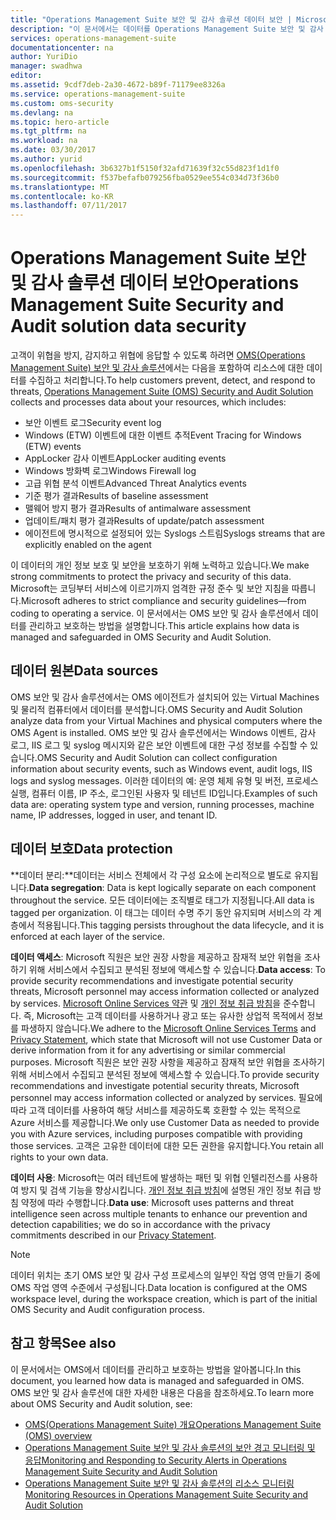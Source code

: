 ```yaml
---
title: "Operations Management Suite 보안 및 감사 솔루션 데이터 보안 | Microsoft Docs"
description: "이 문서에서는 데이터를 Operations Management Suite 보안 및 감사 솔루션에서 데이터를 관리하고 보호하는 방법을 설명합니다."
services: operations-management-suite
documentationcenter: na
author: YuriDio
manager: swadhwa
editor: 
ms.assetid: 9cdf7deb-2a30-4672-b89f-71179ee8326a
ms.service: operations-management-suite
ms.custom: oms-security
ms.devlang: na
ms.topic: hero-article
ms.tgt_pltfrm: na
ms.workload: na
ms.date: 03/30/2017
ms.author: yurid
ms.openlocfilehash: 3b6327b1f5150f32afd71639f32c55d823f1d1f0
ms.sourcegitcommit: f537befafb079256fba0529ee554c034d73f36b0
ms.translationtype: MT
ms.contentlocale: ko-KR
ms.lasthandoff: 07/11/2017
---
```

# <a name="operations-management-suite-security-and-audit-solution-data-security"></a><span data-ttu-id="7b303-103">Operations Management Suite 보안 및 감사 솔루션 데이터 보안</span><span class="sxs-lookup"><span data-stu-id="7b303-103">Operations Management Suite Security and Audit solution data security</span></span>
<span data-ttu-id="7b303-104">고객이 위협을 방지, 감지하고 위협에 응답할 수 있도록 하려면 [OMS(Operations Management Suite) 보안 및 감사 솔루션](operations-management-suite-overview.md)에서는 다음을 포함하여 리소스에 대한 데이터를 수집하고 처리합니다.</span><span class="sxs-lookup"><span data-stu-id="7b303-104">To help customers prevent, detect, and respond to threats, [Operations Management Suite  (OMS) Security and Audit Solution](operations-management-suite-overview.md) collects and processes data about your resources, which includes:</span></span>

* <span data-ttu-id="7b303-105">보안 이벤트 로그</span><span class="sxs-lookup"><span data-stu-id="7b303-105">Security event log</span></span>
* <span data-ttu-id="7b303-106">Windows (ETW) 이벤트에 대한 이벤트 추적</span><span class="sxs-lookup"><span data-stu-id="7b303-106">Event Tracing for Windows (ETW) events</span></span>
* <span data-ttu-id="7b303-107">AppLocker 감사 이벤트</span><span class="sxs-lookup"><span data-stu-id="7b303-107">AppLocker auditing events</span></span>
* <span data-ttu-id="7b303-108">Windows 방화벽 로그</span><span class="sxs-lookup"><span data-stu-id="7b303-108">Windows Firewall log</span></span>
* <span data-ttu-id="7b303-109">고급 위협 분석 이벤트</span><span class="sxs-lookup"><span data-stu-id="7b303-109">Advanced Threat Analytics events</span></span>
* <span data-ttu-id="7b303-110">기준 평가 결과</span><span class="sxs-lookup"><span data-stu-id="7b303-110">Results of baseline assessment</span></span>
* <span data-ttu-id="7b303-111">맬웨어 방지 평가 결과</span><span class="sxs-lookup"><span data-stu-id="7b303-111">Results of antimalware assessment</span></span>
* <span data-ttu-id="7b303-112">업데이트/패치 평가 결과</span><span class="sxs-lookup"><span data-stu-id="7b303-112">Results of update/patch assessment</span></span>
* <span data-ttu-id="7b303-113">에이전트에 명시적으로 설정되어 있는 Syslogs 스트림</span><span class="sxs-lookup"><span data-stu-id="7b303-113">Syslogs streams that are explicitly enabled on the agent</span></span>

<span data-ttu-id="7b303-114">이 데이터의 개인 정보 보호 및 보안을 보호하기 위해 노력하고 있습니다.</span><span class="sxs-lookup"><span data-stu-id="7b303-114">We make strong commitments to protect the privacy and security of this data.</span></span> <span data-ttu-id="7b303-115">Microsoft는 코딩부터 서비스에 이르기까지 엄격한 규정 준수 및 보안 지침을 따릅니다.</span><span class="sxs-lookup"><span data-stu-id="7b303-115">Microsoft adheres to strict compliance and security guidelines—from coding to operating a service.</span></span>
<span data-ttu-id="7b303-116">이 문서에서는 OMS 보안 및 감사 솔루션에서 데이터를 관리하고 보호하는 방법을 설명합니다.</span><span class="sxs-lookup"><span data-stu-id="7b303-116">This article explains how data is managed and safeguarded in OMS Security and Audit Solution.</span></span>

## <a name="data-sources"></a><span data-ttu-id="7b303-117">데이터 원본</span><span class="sxs-lookup"><span data-stu-id="7b303-117">Data sources</span></span>
<span data-ttu-id="7b303-118">OMS 보안 및 감사 솔루션에서는 OMS 에이전트가 설치되어 있는 Virtual Machines 및 물리적 컴퓨터에서 데이터를 분석합니다.</span><span class="sxs-lookup"><span data-stu-id="7b303-118">OMS Security and Audit Solution analyze data from your Virtual Machines and physical computers where the OMS Agent is installed.</span></span> <span data-ttu-id="7b303-119">OMS 보안 및 감사 솔루션에서는 Windows 이벤트, 감사 로그, IIS 로그 및 syslog 메시지와 같은 보안 이벤트에 대한 구성 정보를 수집할 수 있습니다.</span><span class="sxs-lookup"><span data-stu-id="7b303-119">OMS Security and Audit Solution can collect configuration information about security events, such as Windows event, audit logs, IIS logs and syslog messages.</span></span> <span data-ttu-id="7b303-120">이러한 데이터의 예: 운영 체제 유형 및 버전, 프로세스 실행, 컴퓨터 이름, IP 주소, 로그인된 사용자 및 테넌트 ID입니다.</span><span class="sxs-lookup"><span data-stu-id="7b303-120">Examples of such data are: operating system type and version, running processes, machine name, IP addresses, logged in user, and tenant ID.</span></span>  

## <a name="data-protection"></a><span data-ttu-id="7b303-121">데이터 보호</span><span class="sxs-lookup"><span data-stu-id="7b303-121">Data protection</span></span>
<span data-ttu-id="7b303-122">**데이터 분리:**데이터는 서비스 전체에서 각 구성 요소에 논리적으로 별도로 유지됩니다.</span><span class="sxs-lookup"><span data-stu-id="7b303-122">**Data segregation**: Data is kept logically separate on each component throughout the service.</span></span> <span data-ttu-id="7b303-123">모든 데이터에는 조직별로 태그가 지정됩니다.</span><span class="sxs-lookup"><span data-stu-id="7b303-123">All data is tagged per organization.</span></span> <span data-ttu-id="7b303-124">이 태그는 데이터 수명 주기 동안 유지되며 서비스의 각 계층에서 적용됩니다.</span><span class="sxs-lookup"><span data-stu-id="7b303-124">This tagging persists throughout the data lifecycle, and it is enforced at each layer of the service.</span></span> 

<span data-ttu-id="7b303-125">**데이터 액세스**: Microsoft 직원은 보안 권장 사항을 제공하고 잠재적 보안 위협을 조사하기 위해 서비스에서 수집되고 분석된 정보에 액세스할 수 있습니다.</span><span class="sxs-lookup"><span data-stu-id="7b303-125">**Data access**: To provide security recommendations and investigate potential security threats, Microsoft personnel may access information collected or analyzed by services.</span></span> <span data-ttu-id="7b303-126">[Microsoft Online Services 약관](http://www.microsoftvolumelicensing.com/DocumentSearch.aspx?Mode=3&DocumentTypeId=31) 및 [개인 정보 취급 방침](https://www.microsoft.com/privacystatement/en-us/OnlineServices/Default.aspx)을 준수합니다. 즉, Microsoft는 고객 데이터를 사용하거나 광고 또는 유사한 상업적 목적에서 정보를 파생하지 않습니다.</span><span class="sxs-lookup"><span data-stu-id="7b303-126">We adhere to the [Microsoft Online Services Terms](http://www.microsoftvolumelicensing.com/DocumentSearch.aspx?Mode=3&DocumentTypeId=31) and [Privacy Statement](https://www.microsoft.com/privacystatement/en-us/OnlineServices/Default.aspx), which state that Microsoft will not use Customer Data or derive information from it for any advertising or similar commercial purposes.</span></span> <span data-ttu-id="7b303-127">Microsoft 직원은 보안 권장 사항을 제공하고 잠재적 보안 위협을 조사하기 위해 서비스에서 수집되고 분석된 정보에 액세스할 수 있습니다.</span><span class="sxs-lookup"><span data-stu-id="7b303-127">To provide security recommendations and investigate potential security threats, Microsoft personnel may access information collected or analyzed by services.</span></span> <span data-ttu-id="7b303-128">필요에 따라 고객 데이터를 사용하여 해당 서비스를 제공하도록 호환할 수 있는 목적으로 Azure 서비스를 제공합니다.</span><span class="sxs-lookup"><span data-stu-id="7b303-128">We only use Customer Data as needed to provide you with Azure services, including purposes compatible with providing those services.</span></span> <span data-ttu-id="7b303-129">고객은 고유한 데이터에 대한 모든 권한을 유지합니다.</span><span class="sxs-lookup"><span data-stu-id="7b303-129">You retain all rights to your own data.</span></span>

<span data-ttu-id="7b303-130">**데이터 사용**: Microsoft는 여러 테넌트에 발생하는 패턴 및 위협 인텔리전스를 사용하여 방지 및 검색 기능을 향상시킵니다. [개인 정보 취급 방침](https://www.microsoft.com/privacystatement/en-us/OnlineServices/Default.aspx)에 설명된 개인 정보 취급 방침 약정에 따라 수행합니다.</span><span class="sxs-lookup"><span data-stu-id="7b303-130">**Data use**: Microsoft uses patterns and threat intelligence seen across multiple tenants to enhance our prevention and detection capabilities; we do so in accordance with the privacy commitments described in our [Privacy Statement](https://www.microsoft.com/privacystatement/en-us/OnlineServices/Default.aspx).</span></span>

> [!NOTE]
> <span data-ttu-id="7b303-131">데이터 위치는 초기 OMS 보안 및 감사 구성 프로세스의 일부인 작업 영역 만들기 중에 OMS 작업 영역 수준에서 구성됩니다.</span><span class="sxs-lookup"><span data-stu-id="7b303-131">Data location is configured at the OMS workspace level, during the workspace creation, which is part of the initial OMS Security and Audit configuration process.</span></span>
> 
> 

## <a name="see-also"></a><span data-ttu-id="7b303-132">참고 항목</span><span class="sxs-lookup"><span data-stu-id="7b303-132">See also</span></span>
<span data-ttu-id="7b303-133">이 문서에서는 OMS에서 데이터를 관리하고 보호하는 방법을 알아봅니다.</span><span class="sxs-lookup"><span data-stu-id="7b303-133">In this document, you learned how data is managed and safeguarded in OMS.</span></span> <span data-ttu-id="7b303-134">OMS 보안 및 감사 솔루션에 대한 자세한 내용은 다음을 참조하세요.</span><span class="sxs-lookup"><span data-stu-id="7b303-134">To learn more about OMS Security and Audit solution, see:</span></span>

* [<span data-ttu-id="7b303-135">OMS(Operations Management Suite) 개요</span><span class="sxs-lookup"><span data-stu-id="7b303-135">Operations Management Suite (OMS) overview</span></span>](operations-management-suite-overview.md)
* [<span data-ttu-id="7b303-136">Operations Management Suite 보안 및 감사 솔루션의 보안 경고 모니터링 및 응답</span><span class="sxs-lookup"><span data-stu-id="7b303-136">Monitoring and Responding to Security Alerts in Operations Management Suite Security and Audit Solution</span></span>](oms-security-responding-alerts.md)
* [<span data-ttu-id="7b303-137">Operations Management Suite 보안 및 감사 솔루션의 리소스 모니터링</span><span class="sxs-lookup"><span data-stu-id="7b303-137">Monitoring Resources in Operations Management Suite Security and Audit Solution</span></span>](oms-security-monitoring-resources.md)

